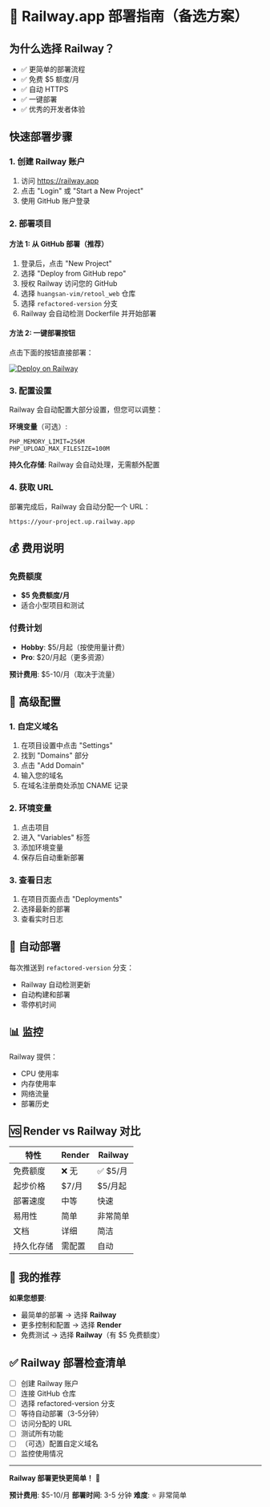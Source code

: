 # 🚂 Railway.app 部署指南（备选方案）

## 为什么选择 Railway？

- ✅ 更简单的部署流程
- ✅ 免费 $5 额度/月
- ✅ 自动 HTTPS
- ✅ 一键部署
- ✅ 优秀的开发者体验

## 快速部署步骤

### 1. 创建 Railway 账户

1. 访问 https://railway.app
2. 点击 "Login" 或 "Start a New Project"
3. 使用 GitHub 账户登录

### 2. 部署项目

#### 方法 1: 从 GitHub 部署（推荐）

1. 登录后，点击 "New Project"
2. 选择 "Deploy from GitHub repo"
3. 授权 Railway 访问您的 GitHub
4. 选择 `huangsan-vim/retool_web` 仓库
5. 选择 `refactored-version` 分支
6. Railway 会自动检测 Dockerfile 并开始部署

#### 方法 2: 一键部署按钮

点击下面的按钮直接部署：

[![Deploy on Railway](https://railway.app/button.svg)](https://railway.app/new/template?template=https://github.com/huangsan-vim/retool_web/tree/refactored-version)

### 3. 配置设置

Railway 会自动配置大部分设置，但您可以调整：

**环境变量**（可选）:
```
PHP_MEMORY_LIMIT=256M
PHP_UPLOAD_MAX_FILESIZE=100M
```

**持久化存储**:
Railway 会自动处理，无需额外配置

### 4. 获取 URL

部署完成后，Railway 会自动分配一个 URL：
```
https://your-project.up.railway.app
```

## 💰 费用说明

### 免费额度
- **$5 免费额度/月**
- 适合小型项目和测试

### 付费计划
- **Hobby**: $5/月起（按使用量计费）
- **Pro**: $20/月起（更多资源）

**预计费用**: $5-10/月（取决于流量）

## 🔧 高级配置

### 1. 自定义域名

1. 在项目设置中点击 "Settings"
2. 找到 "Domains" 部分
3. 点击 "Add Domain"
4. 输入您的域名
5. 在域名注册商处添加 CNAME 记录

### 2. 环境变量

1. 点击项目
2. 进入 "Variables" 标签
3. 添加环境变量
4. 保存后自动重新部署

### 3. 查看日志

1. 在项目页面点击 "Deployments"
2. 选择最新的部署
3. 查看实时日志

## 🔄 自动部署

每次推送到 `refactored-version` 分支：
- Railway 自动检测更新
- 自动构建和部署
- 零停机时间

## 📊 监控

Railway 提供：
- CPU 使用率
- 内存使用率
- 网络流量
- 部署历史

## 🆚 Render vs Railway 对比

| 特性 | Render | Railway |
|------|--------|---------|
| 免费额度 | ❌ 无 | ✅ $5/月 |
| 起步价格 | $7/月 | $5/月起 |
| 部署速度 | 中等 | 快速 |
| 易用性 | 简单 | 非常简单 |
| 文档 | 详细 | 简洁 |
| 持久化存储 | 需配置 | 自动 |

## 🎯 我的推荐

**如果您想要**:
- 最简单的部署 → 选择 **Railway**
- 更多控制和配置 → 选择 **Render**
- 免费测试 → 选择 **Railway**（有 $5 免费额度）

## ✅ Railway 部署检查清单

- [ ] 创建 Railway 账户
- [ ] 连接 GitHub 仓库
- [ ] 选择 refactored-version 分支
- [ ] 等待自动部署（3-5分钟）
- [ ] 访问分配的 URL
- [ ] 测试所有功能
- [ ] （可选）配置自定义域名
- [ ] 监控使用情况

---

**Railway 部署更快更简单！** 🚂

**预计费用**: $5-10/月
**部署时间**: 3-5 分钟
**难度**: ⭐ 非常简单